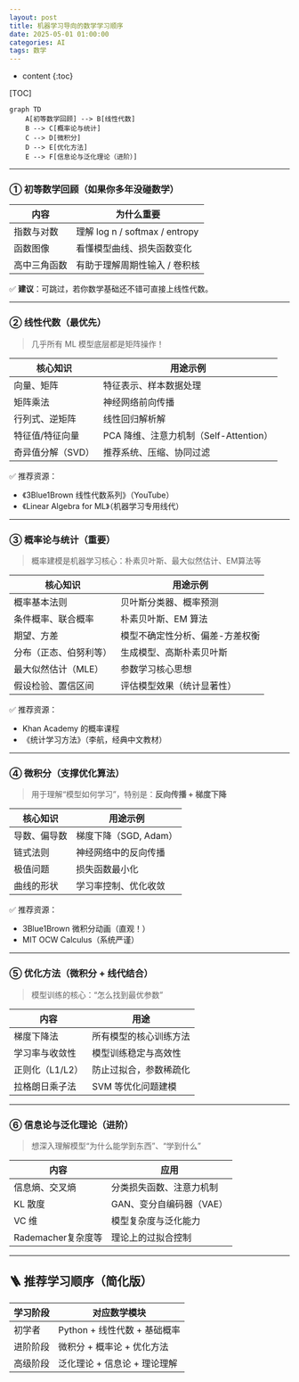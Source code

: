 ```yaml
---
layout: post
title: 机器学习导向的数学学习顺序
date: 2025-05-01 01:00:00
categories: AI
tags: 数学
---
```

* content
{:toc}

[TOC]

```mermaid
graph TD
    A[初等数学回顾] --> B[线性代数]
    B --> C[概率论与统计]
    C --> D[微积分]
    D --> E[优化方法]
    E --> F[信息论与泛化理论（进阶）]
```

---

### ① **初等数学回顾**（如果你多年没碰数学）

| 内容       | 为什么重要             |
|------------|------------------------|
| 指数与对数 | 理解 log n / softmax / entropy |
| 函数图像    | 看懂模型曲线、损失函数变化      |
| 高中三角函数 | 有助于理解周期性输入 / 卷积核    |

✅ **建议**：可跳过，若你数学基础还不错可直接上线性代数。

---

### ② **线性代数（最优先）**

> 几乎所有 ML 模型底层都是矩阵操作！

| 核心知识     | 用途示例                           |
|--------------|------------------------------------|
| 向量、矩阵    | 特征表示、样本数据处理                 |
| 矩阵乘法      | 神经网络前向传播                       |
| 行列式、逆矩阵 | 线性回归解析解                       |
| 特征值/特征向量| PCA 降维、注意力机制（Self-Attention）  |
| 奇异值分解（SVD）| 推荐系统、压缩、协同过滤                |

✅ 推荐资源：  
- 《3Blue1Brown 线性代数系列》（YouTube）  
- 《Linear Algebra for ML》（机器学习专用线代）

---

### ③ **概率论与统计（重要）**

> 概率建模是机器学习核心：朴素贝叶斯、最大似然估计、EM算法等

| 核心知识           | 用途示例                              |
|--------------------|---------------------------------------|
| 概率基本法则         | 贝叶斯分类器、概率预测                     |
| 条件概率、联合概率     | 朴素贝叶斯、EM 算法                     |
| 期望、方差           | 模型不确定性分析、偏差-方差权衡            |
| 分布（正态、伯努利等） | 生成模型、高斯朴素贝叶斯                   |
| 最大似然估计（MLE）   | 参数学习核心思想                         |
| 假设检验、置信区间     | 评估模型效果（统计显著性）                 |

✅ 推荐资源：  
- Khan Academy 的概率课程  
- 《统计学习方法》（李航，经典中文教材）

---

### ④ **微积分（支撑优化算法）**

> 用于理解“模型如何学习”，特别是：**反向传播 + 梯度下降**

| 核心知识     | 用途示例                           |
|--------------|------------------------------------|
| 导数、偏导数  | 梯度下降（SGD, Adam）               |
| 链式法则      | 神经网络中的反向传播                 |
| 极值问题      | 损失函数最小化                       |
| 曲线的形状    | 学习率控制、优化收敛                  |

✅ 推荐资源：
- 3Blue1Brown 微积分动画（直观！）
- MIT OCW Calculus（系统严谨）

---

### ⑤ **优化方法（微积分 + 线代结合）**

> 模型训练的核心：“怎么找到最优参数”

| 内容         | 用途             |
|--------------|------------------|
| 梯度下降法      | 所有模型的核心训练方法    |
| 学习率与收敛性    | 模型训练稳定与高效性      |
| 正则化（L1/L2） | 防止过拟合，参数稀疏化     |
| 拉格朗日乘子法   | SVM 等优化问题建模        |

---

### ⑥ **信息论与泛化理论（进阶）**

> 想深入理解模型“为什么能学到东西”、“学到什么”

| 内容               | 应用                     |
|--------------------|--------------------------|
| 信息熵、交叉熵       | 分类损失函数、注意力机制      |
| KL 散度             | GAN、变分自编码器（VAE） |
| VC 维               | 模型复杂度与泛化能力        |
| Rademacher复杂度等 | 理论上的过拟合控制         |

---

## 🪜 推荐学习顺序（简化版）

| 学习阶段     | 对应数学模块                     |
|--------------|----------------------------------|
| 初学者       | Python + 线性代数 + 基础概率           |
| 进阶阶段     | 微积分 + 概率论 + 优化方法           |
| 高级阶段     | 泛化理论 + 信息论 + 理论理解          |